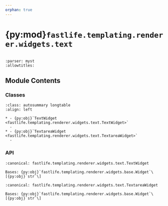 ```yaml
---
orphan: true
---
```


# {py:mod}`fastlife.templating.renderer.widgets.text`

```{py:module} fastlife.templating.renderer.widgets.text
```

```{autodoc2-docstring} fastlife.templating.renderer.widgets.text
:parser: myst
:allowtitles:
```

## Module Contents

### Classes

````{list-table}
:class: autosummary longtable
:align: left

* - {py:obj}`TextWidget <fastlife.templating.renderer.widgets.text.TextWidget>`
  -
* - {py:obj}`TextareaWidget <fastlife.templating.renderer.widgets.text.TextareaWidget>`
  -
````

### API

```{py:class} TextWidget(name: str, *, title: typing.Optional[str], hint: typing.Optional[str] = None, aria_label: typing.Optional[str] = None, placeholder: typing.Optional[str] = None, error: str | None = None, removable: bool = False, value: str = '', token: typing.Optional[str] = None, input_type: str = 'text')
:canonical: fastlife.templating.renderer.widgets.text.TextWidget

Bases: {py:obj}`fastlife.templating.renderer.widgets.base.Widget`\[{py:obj}`str`\]

```

```{py:class} TextareaWidget(name: str, *, title: typing.Optional[str], hint: typing.Optional[str] = None, aria_label: typing.Optional[str] = None, placeholder: typing.Optional[str] = None, error: str | None = None, removable: bool = False, value: str = '', token: typing.Optional[str] = None)
:canonical: fastlife.templating.renderer.widgets.text.TextareaWidget

Bases: {py:obj}`fastlife.templating.renderer.widgets.base.Widget`\[{py:obj}`str`\]

```
